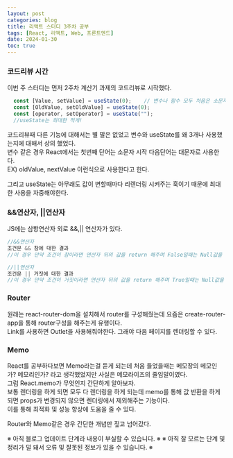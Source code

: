 ```yaml
---
layout: post
categories: blog
title: 리액트 스터디 3주차 공부
tags: [React, 리액트, Web, 프론트엔드]
date: 2024-01-30
toc: true
---
```


### 코드리뷰 시간
이번 주 스터디는 먼저 2주차 계산기 과제의 코드리뷰로 시작했다.

```js
  const [Value, setValue] = useState(0);    // 변수나 함수 모두 처음은 소문자 다음 단어부터는 대문자 oldValue 이런식으로 사용
  const [OldValue, setOldValue] = useState(0);
  const [operator, setOperator] = useState("");
  //useState는 최대한 적게!
```

코드리뷰때 다른 기능에 대해서는 별 말은 없었고 변수와 useState를 왜 3개나 사용했는지에 대해서 상의 했었다.   
변수 같은 경우 React에서는 첫번째 단어는 소문자 시작 다음단어는 대문자로 사용한다.   
EX) oldValue, nextValue 이런식으로 사용한다고 한다.   

그리고 useState는 아무래도 값이 변할때마다 리렌더링 시켜주는 훅이기 때문에 최대한 사용을 자중해야한다.   

### &&연산자, ||연산자
JS에는 삼항연산자 외로 &&,|| 연산자가 있다.   
```js
//&&연산자
조건문 && 참에 대한 결과
//이 경우 만약 조건이 참이라면 연산자 뒤의 값을 return 해주며 False일때는 Null값을 반환해준다.

//||연산자
조건문 || 거짓에 대한 결과
//이 경우 만약 조건이 거짓이라면 연산자 뒤의 값을 return 해주며 True일때는 Null값을 반환해준다.
```

### Router
원래는 react-router-dom을 설치해서 router를 구성해줬는데 요즘은 create-router-app을 통해 router구성을 해주는게 유행이다.   
Link를 사용하면 Outlet을 사용해줘야한다. 그래야 다음 페이지를 렌더링할 수 있다.   

### Memo
React를 공부하다보면 Memo라는걸 듣게 되는데 처음 들었을때는 메모장의 메모인가? 메모리인가? 라고 생각했었지만 사실은 메모라이즈의 줄임말이였다.   
그럼 React.memo가 무엇인지 간단하게 알아보자.   
보통 렌더링을 하게 되면 모두 다 렌더링을 하게 되는데 memo를 통해 값 반환을 하게 되면 props가 변경되지 않으면 렌더링에서 제외해주는 기능이다.   
이를 통해 최적화 및 성능 향상에 도움을 줄 수 있다.   

Router와 Memo같은 경우 간단한 개념만 짚고 넘어갔다.   

※ 아직 블로그 업데이트 단계라 내용이 부실할 수 있습니다. ※
※ 아직 잘 모르는 단계 및 정리가 덜 돼서 오류 및 잘못된 정보가 있을 수 있습니다. ※
